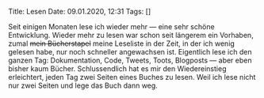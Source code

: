 Title: Lesen
Date: 09.01.2020, 12:31
Tags: []

Seit einigen Monaten lese ich wieder mehr — eine sehr schöne Entwicklung. Wieder mehr zu lesen war schon seit längerem ein Vorhaben, zumal ~~mein Bücherstapel~~ meine Leseliste in der Zeit, in der ich wenig gelesen habe, nur noch schneller angewachsen ist. Eigentlich lese ich den ganzen Tag: Dokumentation, Code, Tweets, Toots, Blogposts — aber eben bisher kaum Bücher. Schlussendlich hat es mir den Wiedereinstieg erleichtert, jeden Tag zwei Seiten eines Buches zu lesen. Weil ich lese nicht nur zwei Seiten und lege das Buch dann weg.